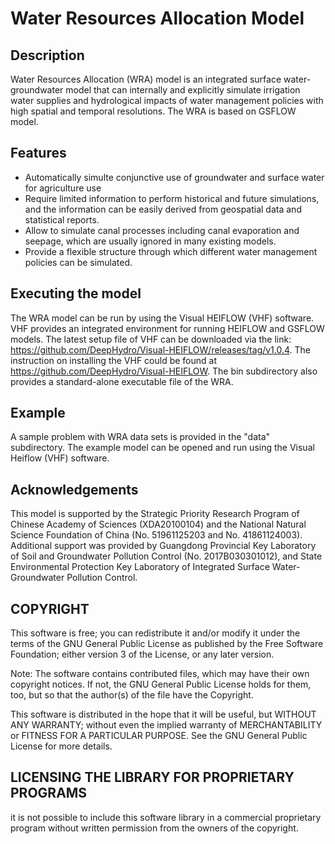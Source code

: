#  Water Resources Allocation Model
## Description
Water Resources Allocation (WRA) model is an integrated surface water-groundwater model that can internally and explicitly simulate irrigation water supplies and hydrological impacts of water management policies with high spatial and temporal resolutions. The WRA is based on GSFLOW model.

## Features

* Automatically simulte conjunctive use of groundwater and surface water for agriculture use
* Require limited information to perform historical and future simulations, and the information can be easily derived from geospatial data and statistical reports.
* Allow to simulate canal processes including canal evaporation and seepage, which are usually ignored in many existing models.
* Provide a flexible structure through which different water management policies can be simulated.

## Executing the model
The WRA model can be run by using the Visual HEIFLOW (VHF) software. VHF provides an integrated environment for running HEIFLOW and GSFLOW models. The latest setup file of VHF can be downloaded via the link: https://github.com/DeepHydro/Visual-HEIFLOW/releases/tag/v1.0.4. The instruction on installing the VHF could be found at https://github.com/DeepHydro/Visual-HEIFLOW. The bin subdirectory also provides a standard-alone executable file of the WRA.

## Example
A sample problem with WRA data sets is provided in the "data" subdirectory. The example model can be opened and run using the Visual Heiflow (VHF) software. 

## Acknowledgements
This model is supported by the Strategic Priority Research Program of Chinese Academy of Sciences (XDA20100104) and the National Natural Science Foundation of China (No. 51961125203 and No. 41861124003). Additional support was provided by Guangdong Provincial Key Laboratory of Soil and Groundwater Pollution Control (No. 2017B030301012), and State Environmental Protection Key Laboratory of Integrated Surface Water-Groundwater Pollution Control.

## COPYRIGHT
This software is free; you can redistribute it and/or modify it under the terms of the GNU General Public License as published by the Free Software Foundation; either version 3 of the License, or any later version.

Note: The software contains contributed files, which may have their own copyright notices. If not, the GNU General Public License holds for them, too, but so that the author(s) of the file have the Copyright.

This software is distributed in the hope that it will be useful, but WITHOUT ANY WARRANTY; without even the implied warranty of MERCHANTABILITY or FITNESS FOR A PARTICULAR PURPOSE. See the GNU General Public License for more details.

## LICENSING THE LIBRARY FOR PROPRIETARY PROGRAMS
it is not possible to include this software library in a commercial proprietary program without written permission from the owners of the copyright.
